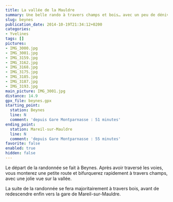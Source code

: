 ```yaml
---
title: La vallée de la Mauldre
summary: Une belle rando à travers champs et bois… avec un peu de dénivelé !
slug: beynes
publication_date: 2014-10-19T21:34:12+0200
categories:
- Yvelines
tags: []
pictures:
- IMG_3000.jpg
- IMG_3001.jpg
- IMG_3159.jpg
- IMG_3162.jpg
- IMG_3168.jpg
- IMG_3175.jpg
- IMG_3185.jpg
- IMG_3187.jpg
- IMG_3193.jpg
main_picture: IMG_3001.jpg
distance: 14.9
gpx_file: beynes.gpx
starting_point:
  station: Beynes
  line: N
  comment: 'depuis Gare Montparnasse : 51 minutes'
ending_point:
  station: Mareil-sur-Mauldre
  line: N
  comment: 'depuis Gare Montparnasse : 55 minutes'
favorite: false
enabled: true
hidden: false
---
```


Le départ de la randonnée se fait à Beynes. Après avoir traversé les voies, vous monterez une petite route et bifurquerez rapidement à travers champs, avec une jolie vue sur la vallée.

La suite de la randonnée se fera majoritairement à travers bois, avant de redescendre enfin vers la gare de Mareil-sur-Mauldre.
